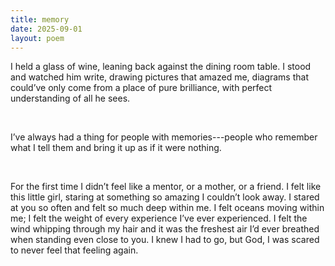 ```yaml
---
title: memory
date: 2025-09-01
layout: poem
---
```

I held a glass of wine, leaning back against the dining room table. I stood and watched him write, drawing pictures that amazed me, diagrams that could’ve only come from a place of pure brilliance, with perfect understanding of all he sees. 

<br>

I’ve always had a thing for people with memories---people who remember what I tell them and bring it up as if it were nothing. 

<br>

For the first time I didn’t feel like a mentor, or a mother, or a friend. I felt like this little girl, staring at something so amazing I couldn’t look away. I stared at you so often and felt so much deep within me. I felt oceans moving within me; I felt the weight of every experience I’ve ever experienced. I felt the wind whipping through my hair and it was the freshest air I’d ever breathed when standing even close to you. I knew I had to go, but God, I was scared to never feel that feeling again. 
